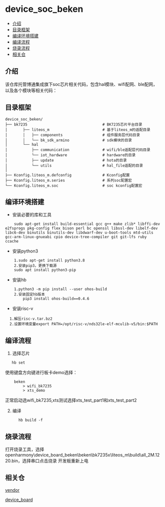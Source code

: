 # device_soc_beken

-	[介绍](#介绍)
-	[目录框架](#目录框架)
-	[编译环境搭建](#编译环境搭建)
-	[编译流程](#编译流程)
-	[烧录流程](#烧录流程)
-	[相关仓](#相关仓)

## 介绍

该仓库托管博通集成旗下soc芯片相关代码，包含hal模块、wifi配网、ble配网，以及各个模块等相关代码：

## 目录框架

```
device_soc_beken/
├── bk7235									# BK7235芯片平台目录
│  		├── liteos_m						# 基于liteos_m的适配目录
│   	│   ├── components					# 组件服务层代码目录
│   	│   └── bk_sdk_armino				# sdk模块的目录
│   	└── hal
│			├── communication				# wifi/ble适配层代码目录
│   	    └── iot_hardware				# hardware的目录
│			├── update						# hota的目录
│   	    └── utils						# hal_file适配的目录
│
├── Kconfig.liteos_m.defconfig				# Kconfig配置
├── Kconfig.liteos_m.series					# 系列soc配置宏
└── Kconfig.liteos_m.soc					# soc kconfig配置宏
```
## 编译环境搭建
* 安装必要的库和工具
```
	sudo apt-get install build-essential gcc g++ make zlib* libffi-dev e2fsprogs pkg-config flex bison perl bc openssl libssl-dev libelf-dev libc6-dev binutils binutils-dev libdwarf-dev u-boot-tools mtd-utils gcc-arm-linux-gnueabi cpio device-tree-compiler git git-lfs ruby ccache
```
* 安装python3
```
	1.sudo apt-get install python3.8
	2.安装pip3，更换下载源
	sudo apt install python3-pip
```
* 安装hb
```
	1.python3 -m pip install --user ohos-build
	2.安装固定hb版本
		pip3 install ohos-build==0.4.6
```
* 安装risc-v
```
  1.解压risc-v.tar.bz2
  2.设置环境变量export PATH=/opt/risc-v/nds32le-elf-mculib-v5/bin:$PATH
```


## 编译流程

1. 选择芯片
```
   hb set
```
使用键盘方向键进行板卡demo选择：

```
	beken
 		> wifi_bk7235
 		> xts_demo
```
正常启动选wifi_bk7235,xts测试选择xts_test_part1和xts_test_part2

2. 编译
	
```
 	  hb build -f
```

## 烧录流程
打开烧录工具，选择openharmony\device_board_beken\beken\bk7235x\liteos_m\build\all_2M.1220.bin，选择串口点击烧录
开发板重新上电

## 相关仓

[vendor](https://gitee.com/openharmony-sig/vendor_beken)

[device_board](https://gitee.com/openharmony-sig/device_board_beken)
